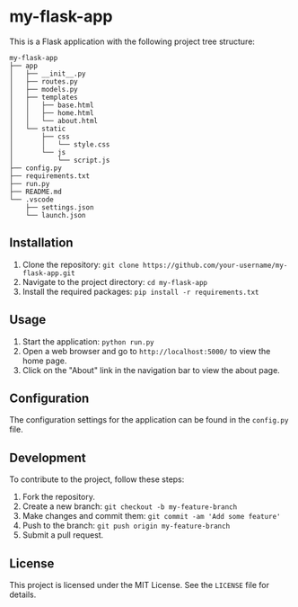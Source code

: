 # my-flask-app

This is a Flask application with the following project tree structure:

```
my-flask-app
├── app
│   ├── __init__.py
│   ├── routes.py
│   ├── models.py
│   ├── templates
│   │   ├── base.html
│   │   ├── home.html
│   │   └── about.html
│   └── static
│       ├── css
│       │   └── style.css
│       └── js
│           └── script.js
├── config.py
├── requirements.txt
├── run.py
├── README.md
└── .vscode
    ├── settings.json
    └── launch.json
```

## Installation

1. Clone the repository: `git clone https://github.com/your-username/my-flask-app.git`
2. Navigate to the project directory: `cd my-flask-app`
3. Install the required packages: `pip install -r requirements.txt`

## Usage

1. Start the application: `python run.py`
2. Open a web browser and go to `http://localhost:5000/` to view the home page.
3. Click on the "About" link in the navigation bar to view the about page.

## Configuration

The configuration settings for the application can be found in the `config.py` file.

## Development

To contribute to the project, follow these steps:

1. Fork the repository.
2. Create a new branch: `git checkout -b my-feature-branch`
3. Make changes and commit them: `git commit -am 'Add some feature'`
4. Push to the branch: `git push origin my-feature-branch`
5. Submit a pull request.

## License

This project is licensed under the MIT License. See the `LICENSE` file for details.